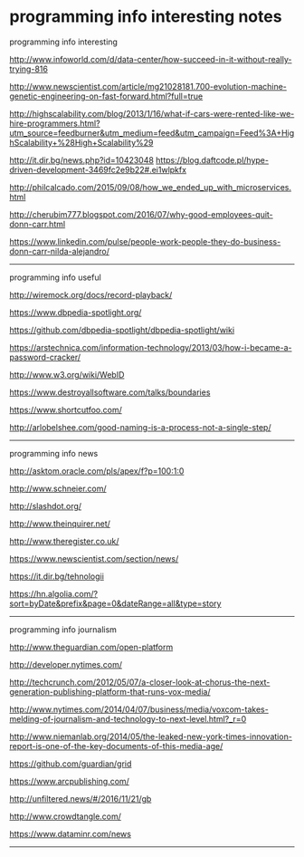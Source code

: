 # programming info interesting notes

programming info interesting

<http://www.infoworld.com/d/data-center/how-succeed-in-it-without-really-trying-816>

<http://www.newscientist.com/article/mg21028181.700-evolution-machine-genetic-engineering-on-fast-forward.html?full=true>

<http://highscalability.com/blog/2013/1/16/what-if-cars-were-rented-like-we-hire-programmers.html?utm_source=feedburner&utm_medium=feed&utm_campaign=Feed%3A+HighScalability+%28High+Scalability%29>

<http://it.dir.bg/news.php?id=10423048>
<https://blog.daftcode.pl/hype-driven-development-3469fc2e9b22#.ei1wlpkfx>

<http://philcalcado.com/2015/09/08/how_we_ended_up_with_microservices.html>

<http://cherubim777.blogspot.com/2016/07/why-good-employees-quit-donn-carr.html>

<https://www.linkedin.com/pulse/people-work-people-they-do-business-donn-carr-nilda-alejandro/>

---

programming info useful

<http://wiremock.org/docs/record-playback/>

<https://www.dbpedia-spotlight.org/>

<https://github.com/dbpedia-spotlight/dbpedia-spotlight/wiki>

<https://arstechnica.com/information-technology/2013/03/how-i-became-a-password-cracker/>

<http://www.w3.org/wiki/WebID>

<https://www.destroyallsoftware.com/talks/boundaries>

<https://www.shortcutfoo.com/>

<http://arlobelshee.com/good-naming-is-a-process-not-a-single-step/>

---

programming info news

<http://asktom.oracle.com/pls/apex/f?p=100:1:0>

<http://www.schneier.com/>

<http://slashdot.org/>

<http://www.theinquirer.net/>

<http://www.theregister.co.uk/>

<https://www.newscientist.com/section/news/>

<https://it.dir.bg/tehnologii>

<https://hn.algolia.com/?sort=byDate&prefix&page=0&dateRange=all&type=story>

---

programming info journalism

<http://www.theguardian.com/open-platform>

<http://developer.nytimes.com/>

<http://techcrunch.com/2012/05/07/a-closer-look-at-chorus-the-next-generation-publishing-platform-that-runs-vox-media/>

<http://www.nytimes.com/2014/04/07/business/media/voxcom-takes-melding-of-journalism-and-technology-to-next-level.html?_r=0>

<http://www.niemanlab.org/2014/05/the-leaked-new-york-times-innovation-report-is-one-of-the-key-documents-of-this-media-age/>

<https://github.com/guardian/grid>

<https://www.arcpublishing.com/>

<http://unfiltered.news/#/2016/11/21/gb>

<http://www.crowdtangle.com/>

<https://www.dataminr.com/news>

---
